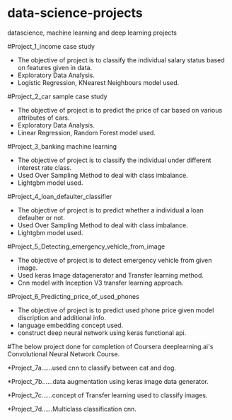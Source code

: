 # data-science-projects
datascience, machine learning and deep learning projects

#Project_1_income case study
  * The objective of project is to classify the individual salary status based on features given in data.
  * Exploratory Data Analysis. 
  * Logistic Regression, KNearest Neighbours model used.
  
#Project_2_car sample case study
  * The objective of project is to predict the price of car based on various attributes of cars.
  * Exploratory Data Analysis.
  * Linear Regression, Random Forest model used.

#Project_3_banking machine learning
  * The objective of project is to classify the individual under different interest rate class.
  * Used Over Sampling Method to deal with class imbalance.
  * Lightgbm model used.
  
#Project_4_loan_defaulter_classifier
  * The objective of project is to predict whether a individual a loan defaulter or not.
  * Used Over Sampling Method to deal with class imbalance.
  * Lightgbm model used.
  
#Project_5_Detecting_emergency_vehicle_from_image
  * The objective of project is to detect emergency vehicle from given image.
  * Used keras Image datagenerator and Transfer learning method.
  * Cnn model with Inception V3 transfer learning approach.
  
#Project_6_Predicting_price_of_used_phones
  * The objective of project is to predict used phone price given model discription and additional info.
  * language embedding concept used.
  * construct deep neural network using keras functional api.
  
#The below project done for completion of Coursera deeplearning.ai's Convolutional Neural Network Course.

*Project_7a......used cnn to classify between cat and dog.

*Project_7b......data augmentation using keras image data generator.

*Project_7c......concept of Transfer learning used to classify images.

*Project_7d......Multiclass classification cnn.
   
